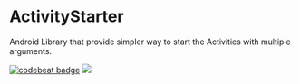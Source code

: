# ActivityStarter
Android Library that provide simpler way to start the Activities with multiple arguments.

[![codebeat badge](https://codebeat.co/badges/a1727670-96fe-4c89-9bdb-f1818a6dc066)](https://codebeat.co/projects/github-com-marcinmoskala-activitystarter)
[![](https://jitpack.io/v/MarcinMoskala/ActivityStarter.svg)](https://jitpack.io/#MarcinMoskala/ActivityStarter)

